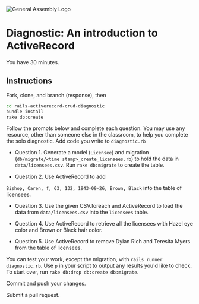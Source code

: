 ![General Assembly Logo](http://i.imgur.com/ke8USTq.png)

# Diagnostic:  An introduction to ActiveRecord

You have 30 minutes.

## Instructions

Fork, clone, and branch (response), then

```bash
cd rails-activerecord-crud-diagnostic
bundle install
rake db:create
```

Follow the prompts below and complete each question.
You may use any resource, other than someone else in the classroom,
 to help you complete the solo diagnostic.
Add code you write to `diagnostic.rb`

-   Question 1. Generate a model (`Licensee`) and migration
 (`db/migrate/<time stamp>_create_licensees.rb`) to hold the data in
  `data/licensees.csv`.  Run `rake db:migrate` to create the table.

-   Question 2. Use ActiveRecord to add

 `Bishop, Caren, f, 63, 132, 1943-09-26, Brown, Black`
  into the table of licensees.

-   Question 3. Use the given CSV.foreach and ActiveRecord to load the data from
 `data/licensees.csv` into the `licensees` table.

-   Question 4. Use ActiveRecord to retrieve all the licensees with Hazel
 eye color and Brown or Black hair color.

-   Question 5. Use ActiveRecord to remove Dylan Rich and Teresita Myers from
 the table of licensees.

You can test your work, except the migration, with `rails runner diagnostic.rb`.
Use `p` in your script to output any results you'd like to check.
To start over, run `rake db:drop db:create db:migrate`.

Commit and push your changes.

Submit a pull request.

